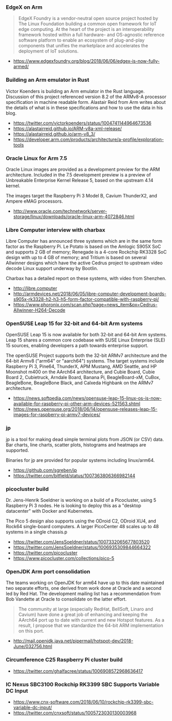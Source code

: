 ### EdgeX on Arm

> EdgeX Foundry is a vendor-neutral open source project hosted by The Linux Foundation building a common 
open framework for IoT edge computing.  At the heart of the project is an interoperability framework 
hosted within a full hardware- and OS-agnostic reference software platform to enable an ecosystem 
of plug-and-play components that unifies the marketplace and accelerates the deployment of IoT solutions.

* https://www.edgexfoundry.org/blog/2018/06/06/edgex-is-now-fully-armed/

### Building an Arm emulator in Rust

Victor Koenders is building an Arm emulator in the Rust language. Discussion
of this project referenced version 8.2 of the ARMv8-A processor specification in machine readable form.
Alastair Reid from Arm writes about the details of what
is in these specifications and how to use the data in his blog.

* https://twitter.com/victorkoenders/status/1004741144964673536
* https://alastairreid.github.io/ARM-v8a-xml-release/
* https://alastairreid.github.io/arm-v8_3/
* https://developer.arm.com/products/architecture/a-profile/exploration-tools

### Oracle Linux for Arm 7.5

Oracle Linux images are provided as a development preview for the ARM architecture. Included in the 7.5 development preview is a preview of Unbreakable Enterprise Kernel Release 5, based on the upstream 4.14 kernel.  

The images target the Raspberry Pi 3 Model B, Cavium ThunderX2, and
Ampere eMAG processors.

* http://www.oracle.com/technetwork/server-storage/linux/downloads/oracle-linux-arm-4072846.html

### Libre Computer interview with charbax

Libre Computer has announced three systems which are in the same
form factor as the Raspberry Pi. Le Potato is based on the Amlogic
S905X SoC and supports 2 GB of memory; Renegade is a 4-core Rockchip
RK3328 SoC design with up to 4 GB of memory; and Tritium is based
on several Allwinner designs which have the active Cedrus project
to upstream video decode Linux support underway by Bootlin.

Charbax has a detailed report on these systems, with video from Shenzhen.

* http://libre.computer
* http://armdevices.net/2018/06/05/libre-computer-development-boards-s905x-rk3328-h2-h3-h5-form-factor-compatible-with-raspberry-pi/
* https://www.phoronix.com/scan.php?page=news_item&px=Cedrus-Allwinner-H264-Decode

### OpenSUSE Leap 15 for 32-bit and 64-bit Arm systems

OpenSUSE Leap 15 is now available for both 32-bit and 64-bit Arm systems.
Leap 15 shares a common core codebase with SUSE Linux Enterprise (SLE) 15 sources,
enabling developers a path towards enterprise support.

The openSUSE Project supports both the 32-bit ARMv7 architecture and the 64-bit Armv8 ("arm64" or "aarch64") systems. 
The target systems include Raspberry Pi 3, Pine64, ThunderX, APM Mustang, AMD Seattle, and HP Moonshot m400 on the AArch64 architecture, 
and Cubie Board, Cubie Board 2, Cubietruck, Arndale Board, Banana Pi, BeagleBoard-xM, CuBox, BeagleBone, BeagleBone Black, and Calxeda Highbank on the ARMv7 architecture.

* https://news.softpedia.com/news/opensuse-leap-15-linux-os-is-now-available-for-raspberry-pi-other-arm-devices-521563.shtml
* https://news.opensuse.org/2018/06/14/opensuse-releases-leap-15-images-for-raspberry-pi-armv7-devices/

### jp

jp is a tool for making dead simple terminal plots from JSON (or CSV) data. 
Bar charts, line charts, scatter plots, histograms and heatmaps are supported. 

Binaries for jp are provided for popular systems including linux/arm64.

* https://github.com/sgreben/jp
* https://twitter.com/bitfield/status/1007363806366982144

### picocluster build

Dr. Jens-Henrik Soeldner is working on a build of a Picocluster,
using 5 Raspberry Pi 3 nodes. He is looking to deploy this as
a "desktop datacenter" with Docker and Kubernetes.

The Pico 5 design also supports using the ODroid C2, ODroid XU4,
and Rock64 single-board computers. A larger PicoCenter 48 scales
up to 48 systems in a single chassis.p

* https://twitter.com/JensSoeldner/status/1007332065677803520
* https://twitter.com/JensSoeldner/status/1006935309844664322
* https://twitter.com/picocluster
* https://www.picocluster.com/collections/pico-5

### OpenJDK Arm port consolidation

The teams working on OpenJDK for arm64 have up to this date
maintained two separate efforts, one derived from work done
at Oracle and a second led by Red Hat. The development mailing
list has a recommendation from Bob Vandette at Oracle to 
consolidate on the latter effort.

> The community at large (especially RedHat, BellSoft, Linaro and Cavium)
have done a great job of enhancing and keeping the AArch64 port up to
date with current and new Hotspot features.  As a result, I propose that
we standardize the 64-bit ARM implementation on this port.

* http://mail.openjdk.java.net/pipermail/hotspot-dev/2018-June/032756.html

### Circumference C25 Raspberry Pi cluster build

* https://twitter.com/ghalfacree/status/1006908572968636417

### IC Nexus SBC3100 Rockchip RK3399 SBC Supports Variable DC Input

* https://www.cnx-software.com/2018/06/10/rockchip-rk3399-sbc-variable-dc-input/
* https://twitter.com/cnxsoft/status/1005723030130003968
